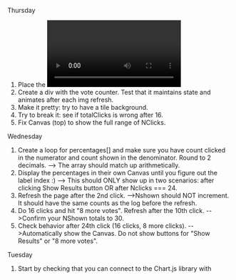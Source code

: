 Thursday
1. Place the <video> above the <h1> and confirm that it plays one time on load.
2. Create a div with the vote counter. Test that it maintains state and animates after each img refresh.
3. Make it pretty: try to have a tile background.
4. Try to break it: see if totalClicks is wrong after 16.
5. Fix Canvas (top) to show the full range of NClicks.

Wednesday
1. Create a loop for percentages[] and make sure you have count clicked in the numerator and count shown in the denominator. Round to 2 decimals.
--> The array should match up arithmetically.
2. Display the percentages in their own Canvas until you figure out the label index :)
--> This should ONLY show up in two scenarios: after clicking Show Results button OR after Nclicks === 24.
3. Refresh the page after the 2nd click.
-->Nshown should NOT increment. It should have the same counts as the log before the refresh.
4. Do 16 clicks and hit "8 more votes". Refresh after the 10th click.
-->Confirm your NShown totals to 30.
5. Check behavior after 24th click (16 clicks, 8 more clicks).
-->Automatically show the Canvas. Do not show buttons for "Show Results" or "8 more votes".

Tuesday
1. Start by checking that you can connect to the Chart.js library with <script> tags in the index.html.
--> You should be able to see the sample code from Chartjs.org.
2. Modify the click threshold (lab description requires 16) and confirm the 16th one prevents more clicks. Either hide the image container element or turn the event listener off.
--> when you click on it, the Nclicks shouldn't change, and the images shouldn't refresh.
3. Check user experience flow:
vote 16x
  a. vote again, show results, 8 more votes.
-->  a1. vote again: 16 votes, back to a.
-->  a2. show results: still options to vote again (a1) or 8 more votes (a3).
-->  a3. 8 more votes, STOP other options for voting, and automatically show results.
4. Compare the console.log(NClicks) to the chart.
-->chart should match the clicks done during testing.
5. User bias test: In real life, I would apply the psychology principle that says survey respondents tend to favor the right-most option. I would find a way to store the count of times the left/center/right div was clicked.
-->See if any one position is selected statistically significantly more than the other positions.

Monday
1. In the live-server rendition of the page, click elsewhere on the page to ensure the Event Listener does NOT respond.
-->no change to click count or shown count. The images should only change when the user clicks inside the <div> containing the images.

2. In the live-server rendition of the page, click through a bunch of times. Pause each time to check that each of the three displayed images is unique.

3. Use console.log() to monitor the increment on Nclicks. It should add 1 to the Nclicks property on the Image object, THEN show the next set of 3 images.

4. Use console.log() to monitor how frequently each image is shown. See if all 10 images are shown with about the same frequency.

5. Use console.log() to track how many votes have been cast in that session. On vote 16, the user should be able to see (and click) a button to show results or proceed to a new round. If the user clicks Show Results, that button should hide itself.
